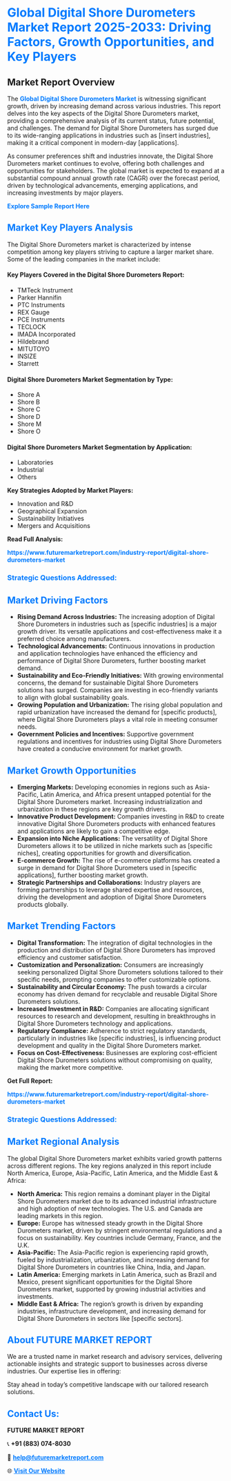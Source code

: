 <h1 style="color: #007BFF;">Global Digital Shore Durometers Market Report 2025-2033: Driving Factors, Growth Opportunities, and Key Players</h1>

<section id="overview">
<h2>Market Report Overview</h2>
<p>The <a href="https://www.futuremarketreport.com/industry-report/digital-shore-durometers-market" style="color: #007BFF; text-decoration: none;"><strong>Global Digital Shore Durometers Market</strong></a> is witnessing significant growth, driven by increasing demand across various industries. This report delves into the key aspects of the Digital Shore Durometers market, providing a comprehensive analysis of its current status, future potential, and challenges. The demand for Digital Shore Durometers has surged due to its wide-ranging applications in industries such as [insert industries], making it a critical component in modern-day [applications].</p>
<p>As consumer preferences shift and industries innovate, the Digital Shore Durometers market continues to evolve, offering both challenges and opportunities for stakeholders. The global market is expected to expand at a substantial compound annual growth rate (CAGR) over the forecast period, driven by technological advancements, emerging applications, and increasing investments by major players.</p>
</section>

<section id="overview">
<p><a href="https://www.futuremarketreport.com/request-sample/reportId=90215" style="color: #007BFF; text-decoration: none;"><strong>Explore Sample Report Here</strong></a></p>
</section>

<section id="key-players">
<h2 style="color: #007BFF;">Market Key Players Analysis</h2>
<p>The Digital Shore Durometers market is characterized by intense competition among key players striving to capture a larger market share. Some of the leading companies in the market include:</p>
<h4>Key Players Covered in the Digital Shore Durometers Report:</h4>
<ul><li>TMTeck Instrument</li><li>Parker Hannifin</li><li>PTC Instruments</li><li>REX Gauge</li><li>PCE Instruments</li><li>TECLOCK</li><li>IMADA Incorporated</li><li>Hildebrand</li><li>MITUTOYO</li><li>INSIZE</li><li>Starrett</li></ul>
<h4>Digital Shore Durometers Market Segmentation by Type:</h4>
<ul><li>Shore A</li><li>Shore B</li><li>Shore C</li><li>Shore D</li><li>Shore M</li><li>Shore O</li></ul>

<h4>Digital Shore Durometers Market Segmentation by Application:</h4>
<ul><li>Laboratories</li><li>Industrial</li><li>Others</li></ul>
<p><strong>Key Strategies Adopted by Market Players:</strong></p>
<ul>
<li>Innovation and R&D</li>
<li>Geographical Expansion</li>
<li>Sustainability Initiatives</li>
<li>Mergers and Acquisitions</li>
</ul>
</section>

<section>
<p><strong>Read Full Analysis: </strong></p><a href="https://www.futuremarketreport.com/industry-report/digital-shore-durometers-market" style="color: #007BFF; text-decoration: none;"><strong>https://www.futuremarketreport.com/industry-report/digital-shore-durometers-market</strong></a>
<h3 style="color: #007BFF;">Strategic Questions Addressed:</h3>
</section>

<section id="driving-factors">
<h2 style="color: #007BFF;">Market Driving Factors</h2>
<ul>
<li><strong>Rising Demand Across Industries:</strong> The increasing adoption of Digital Shore Durometers in industries such as [specific industries] is a major growth driver. Its versatile applications and cost-effectiveness make it a preferred choice among manufacturers.</li>
<li><strong>Technological Advancements:</strong> Continuous innovations in production and application technologies have enhanced the efficiency and performance of Digital Shore Durometers, further boosting market demand.</li>
<li><strong>Sustainability and Eco-Friendly Initiatives:</strong> With growing environmental concerns, the demand for sustainable Digital Shore Durometers solutions has surged. Companies are investing in eco-friendly variants to align with global sustainability goals.</li>
<li><strong>Growing Population and Urbanization:</strong> The rising global population and rapid urbanization have increased the demand for [specific products], where Digital Shore Durometers plays a vital role in meeting consumer needs.</li>
<li><strong>Government Policies and Incentives:</strong> Supportive government regulations and incentives for industries using Digital Shore Durometers have created a conducive environment for market growth.</li>
</ul>
</section>

<section id="growth-opportunities">
<h2 style="color: #007BFF;">Market Growth Opportunities</h2>
<ul>
<li><strong>Emerging Markets:</strong> Developing economies in regions such as Asia-Pacific, Latin America, and Africa present untapped potential for the Digital Shore Durometers market. Increasing industrialization and urbanization in these regions are key growth drivers.</li>
<li><strong>Innovative Product Development:</strong> Companies investing in R&D to create innovative Digital Shore Durometers products with enhanced features and applications are likely to gain a competitive edge.</li>
<li><strong>Expansion into Niche Applications:</strong> The versatility of Digital Shore Durometers allows it to be utilized in niche markets such as [specific niches], creating opportunities for growth and diversification.</li>
<li><strong>E-commerce Growth:</strong> The rise of e-commerce platforms has created a surge in demand for Digital Shore Durometers used in [specific applications], further boosting market growth.</li>
<li><strong>Strategic Partnerships and Collaborations:</strong> Industry players are forming partnerships to leverage shared expertise and resources, driving the development and adoption of Digital Shore Durometers products globally.</li>
</ul>
</section>

<section id="trending-factors">
<h2 style="color: #007BFF;">Market Trending Factors</h2>
<ul>
<li><strong>Digital Transformation:</strong> The integration of digital technologies in the production and distribution of Digital Shore Durometers has improved efficiency and customer satisfaction.</li>
<li><strong>Customization and Personalization:</strong> Consumers are increasingly seeking personalized Digital Shore Durometers solutions tailored to their specific needs, prompting companies to offer customizable options.</li>
<li><strong>Sustainability and Circular Economy:</strong> The push towards a circular economy has driven demand for recyclable and reusable Digital Shore Durometers solutions.</li>
<li><strong>Increased Investment in R&D:</strong> Companies are allocating significant resources to research and development, resulting in breakthroughs in Digital Shore Durometers technology and applications.</li>
<li><strong>Regulatory Compliance:</strong> Adherence to strict regulatory standards, particularly in industries like [specific industries], is influencing product development and quality in the Digital Shore Durometers market.</li>
<li><strong>Focus on Cost-Effectiveness:</strong> Businesses are exploring cost-efficient Digital Shore Durometers solutions without compromising on quality, making the market more competitive.</li>
</ul>
</section>

<section>
<p><strong>Get Full Report: </strong></p><a href="https://www.futuremarketreport.com/industry-report/digital-shore-durometers-market" style="color: #007BFF; text-decoration: none;"><strong>https://www.futuremarketreport.com/industry-report/digital-shore-durometers-market</strong></a>
<h3 style="color: #007BFF;">Strategic Questions Addressed:</h3>
</section>


<section id="regional-analysis">
<h2 style="color: #007BFF;">Market Regional Analysis</h2>
<p>The global Digital Shore Durometers market exhibits varied growth patterns across different regions. The key regions analyzed in this report include North America, Europe, Asia-Pacific, Latin America, and the Middle East & Africa:</p>
<ul>
<li><strong>North America:</strong> This region remains a dominant player in the Digital Shore Durometers market due to its advanced industrial infrastructure and high adoption of new technologies. The U.S. and Canada are leading markets in this region.</li>
<li><strong>Europe:</strong> Europe has witnessed steady growth in the Digital Shore Durometers market, driven by stringent environmental regulations and a focus on sustainability. Key countries include Germany, France, and the U.K.</li>
<li><strong>Asia-Pacific:</strong> The Asia-Pacific region is experiencing rapid growth, fueled by industrialization, urbanization, and increasing demand for Digital Shore Durometers in countries like China, India, and Japan.</li>
<li><strong>Latin America:</strong> Emerging markets in Latin America, such as Brazil and Mexico, present significant opportunities for the Digital Shore Durometers market, supported by growing industrial activities and investments.</li>
<li><strong>Middle East & Africa:</strong> The region’s growth is driven by expanding industries, infrastructure development, and increasing demand for Digital Shore Durometers in sectors like [specific sectors].</li>
</ul>
</section>

<footer>
<h2 style="color: #007BFF;">About FUTURE MARKET REPORT</h2>
<p>We are a trusted name in market research and advisory services, delivering actionable insights and strategic support to businesses across diverse industries. Our expertise lies in offering:</p>

<p>Stay ahead in today’s competitive landscape with our tailored research solutions.</p>

<h2 style="color: #007BFF;">Contact Us:</h2>
<p><strong>FUTURE MARKET REPORT</strong></p>
<p>📞 <strong>+91 (883) 074-8030</strong></p>
<p>📧 <strong><a href="mailto:help@futuremarketreport.com" style="color: #007BFF;">help@futuremarketreport.com</a></strong></p>
<p>🌐 <strong><a href="https://www.futuremarketreport.com/" style="color: #007BFF;">Visit Our Website</a></strong></p>
</footer>